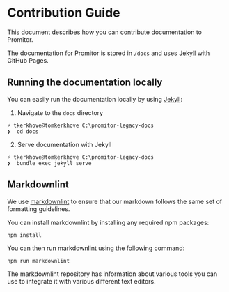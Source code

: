 # Contribution Guide

This document describes how you can contribute documentation to Promitor.

The documentation for Promitor is stored in `/docs` and uses [Jekyll](https://jekyllrb.com/) with GitHub Pages.

## Running the documentation locally

You can easily run the documentation locally by using [Jekyll](https://jekyllrb.com/docs/):

1. Navigate to the `docs` directory

```shell
⚡ tkerkhove@tomkerkhove C:\promitor-legacy-docs
❯  cd docs
```

2. Serve documentation with Jekyll

```shell
⚡ tkerkhove@tomkerkhove C:\promitor-legacy-docs
❯  bundle exec jekyll serve
```

## Markdownlint

We use [markdownlint](https://github.com/DavidAnson/markdownlint)
to ensure that our markdown follows the same set of formatting guidelines.

You can install markdownlint by installing any required npm packages:

```shell
npm install
```

You can then run markdownlint using the following command:

```shell
npm run markdownlint
```

The markdownlint repository has information about various tools you can use to
integrate it with various different text editors.

